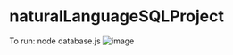 # naturalLanguageSQLProject
To run: node database.js
![image](https://github.com/user-attachments/assets/ee6b15d9-ee2b-4340-bff1-3e3efa977e48)
